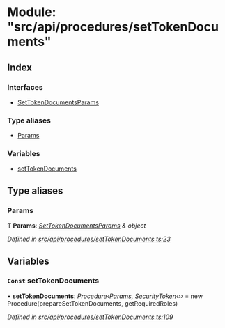 # Module: "src/api/procedures/setTokenDocuments"

## Index

### Interfaces

* [SetTokenDocumentsParams](../interfaces/_src_api_procedures_settokendocuments_.settokendocumentsparams.md)

### Type aliases

* [Params](_src_api_procedures_settokendocuments_.md#params)

### Variables

* [setTokenDocuments](_src_api_procedures_settokendocuments_.md#const-settokendocuments)

## Type aliases

###  Params

Ƭ **Params**: *[SetTokenDocumentsParams](../interfaces/_src_api_procedures_settokendocuments_.settokendocumentsparams.md) & object*

*Defined in [src/api/procedures/setTokenDocuments.ts:23](https://github.com/PolymathNetwork/polymesh-sdk/blob/2aa4a44/src/api/procedures/setTokenDocuments.ts#L23)*

## Variables

### `Const` setTokenDocuments

• **setTokenDocuments**: *Procedure‹[Params](_src_api_procedures_settokendocuments_.md#params), [SecurityToken](../classes/_src_api_entities_securitytoken_index_.securitytoken.md)‹››* = new Procedure(prepareSetTokenDocuments, getRequiredRoles)

*Defined in [src/api/procedures/setTokenDocuments.ts:109](https://github.com/PolymathNetwork/polymesh-sdk/blob/2aa4a44/src/api/procedures/setTokenDocuments.ts#L109)*
